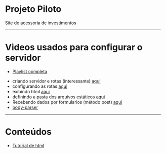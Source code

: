 # Projeto Piloto
 Site de acessoria de investimentos

---
# Videos usados para configurar o servidor
 * [Playlist completa](https://www.youtube.com/watch?v=LLqq6FemMNQ&list=PLJ_KhUnlXUPtbtLwaxxUxHqvcNQndmI4B)

 - criando servidor e rotas (interessante) [aqui](https://www.youtube.com/watch?v=4sa5Ojk727c)
 - configurando as rotas [aqui](https://www.youtube.com/watch?v=UMI7kFwmAHo&list=PLJ_KhUnlXUPtbtLwaxxUxHqvcNQndmI4B&index=7)
 - exibindo html [aqui](https://www.youtube.com/watch?v=UkwLcuzJRDQ&list=PLJ_KhUnlXUPtbtLwaxxUxHqvcNQndmI4B&index=10)
  - definindo a pasta dos arquivos estáticos [aqui](https://www.youtube.com/watch?v=dghtXs5j__Q&list=PLJ_KhUnlXUPtbtLwaxxUxHqvcNQndmI4B&index=33)
  - Recebendo dados por formularios (método post) [aqui](https://www.youtube.com/watch?v=LwvZeRj7CdQ&list=PLJ_KhUnlXUPtbtLwaxxUxHqvcNQndmI4B&index=21)
  - [body-parser](https://www.youtube.com/watch?v=P1OI_EKyl6U&list=PLJ_KhUnlXUPtbtLwaxxUxHqvcNQndmI4B&index=22)
 

  ---

  # Conteúdos
  - [Tutorial de html](https://www.w3schools.com/html/default.asp)